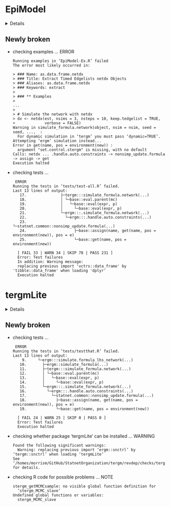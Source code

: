 # EpiModel

<details>

* Version: 2.0.3
* GitHub: https://github.com/statnet/EpiModel
* Source code: https://github.com/cran/EpiModel
* Date/Publication: 2020-11-09 21:40:13 UTC
* Number of recursive dependencies: 102

Run `revdep_details(, "EpiModel")` for more info

</details>

## Newly broken

*   checking examples ... ERROR
    ```
    Running examples in ‘EpiModel-Ex.R’ failed
    The error most likely occurred in:
    
    > ### Name: as.data.frame.netdx
    > ### Title: Extract Timed Edgelists netdx Objects
    > ### Aliases: as.data.frame.netdx
    > ### Keywords: extract
    > 
    > ### ** Examples
    > 
    ...
    > 
    > # Simulate the network with netdx
    > dx <- netdx(est, nsims = 3, nsteps = 10, keep.tedgelist = TRUE,
    +             verbose = FALSE)
    Warning in simulate_formula.network(object, nsim = nsim, seed = seed, ...,  :
      For dynamic simulation in ‘tergm’ you must pass ‘dynamic=TRUE’.  Attempting ‘ergm’ simulation instead...
    Error in get(name, pos = environment(new)) : 
      argument "set.control.stergm" is missing, with no default
    Calls: netdx ... .handle.auto.constraints -> nonsimp_update.formula -> assign -> get
    Execution halted
    ```

*   checking tests ...
    ```
     ERROR
    Running the tests in ‘tests/test-all.R’ failed.
    Last 13 lines of output:
       17.               ├─tergm:::simulate_formula.network(...)
       18.               │ └─base::eval.parent(mc)
       19.               │   └─base::eval(expr, p)
       20.               │     └─base::eval(expr, p)
       21.               └─ergm:::.simulate_formula.network(...)
       22.                 └─ergm:::.handle.auto.constraints(...)
       23.                   └─statnet.common::nonsimp_update.formula(...)
       24.                     ├─base::assign(name, get(name, pos = environment(new)), pos = e)
       25.                     └─base::get(name, pos = environment(new))
      
      [ FAIL 33 | WARN 34 | SKIP 78 | PASS 231 ]
      Error: Test failures
      In addition: Warning message:
      replacing previous import 'vctrs::data_frame' by 'tibble::data_frame' when loading 'dplyr' 
      Execution halted
    ```

# tergmLite

<details>

* Version: 2.2.1
* GitHub: NA
* Source code: https://github.com/cran/tergmLite
* Date/Publication: 2020-07-22 16:50:03 UTC
* Number of recursive dependencies: 67

Run `revdep_details(, "tergmLite")` for more info

</details>

## Newly broken

*   checking tests ...
    ```
     ERROR
    Running the tests in ‘tests/testthat.R’ failed.
    Last 13 lines of output:
        9.     └─ergm:::simulate.formula_lhs_network(...)
       10.       ├─ergm::simulate_formula(...)
       11.       ├─tergm:::simulate_formula.network(...)
       12.       │ └─base::eval.parent(mc)
       13.       │   └─base::eval(expr, p)
       14.       │     └─base::eval(expr, p)
       15.       └─ergm:::.simulate_formula.network(...)
       16.         └─ergm:::.handle.auto.constraints(...)
       17.           └─statnet.common::nonsimp_update.formula(...)
       18.             ├─base::assign(name, get(name, pos = environment(new)), pos = e)
       19.             └─base::get(name, pos = environment(new))
      
      [ FAIL 24 | WARN 25 | SKIP 0 | PASS 0 ]
      Error: Test failures
      Execution halted
    ```

*   checking whether package ‘tergmLite’ can be installed ... WARNING
    ```
    Found the following significant warnings:
      Warning: replacing previous import ‘ergm::snctrl’ by ‘tergm::snctrl’ when loading ‘tergmLite’
    See ‘/homes/morrism/GitHub/StatnetOrganization/tergm/revdep/checks/tergmLite/new/tergmLite.Rcheck/00install.out’ for details.
    ```

*   checking R code for possible problems ... NOTE
    ```
    stergm_getMCMCsample: no visible global function definition for
      ‘stergm_MCMC_slave’
    Undefined global functions or variables:
      stergm_MCMC_slave
    ```

